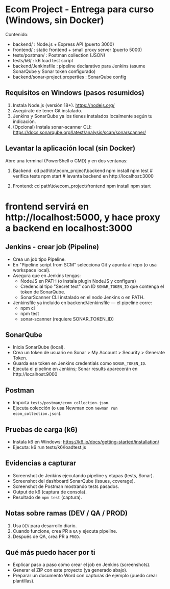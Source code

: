 # Ecom Project - Entrega para curso (Windows, sin Docker)

Contenido:
- backend/ : Node.js + Express API (puerto 3000)
- frontend/ : static frontend + small proxy server (puerto 5000)
- tests/postman/ : Postman collection (JSON)
- tests/k6/ : k6 load test script
- backend/Jenkinsfile : pipeline declarativo para Jenkins (asume SonarQube y Sonar token configurado)
- backend/sonar-project.properties : SonarQube config

## Requisitos en Windows (pasos resumidos)
1. Instala Node.js (versión 18+). https://nodejs.org/
2. Asegúrate de tener Git instalado.
3. Jenkins y SonarQube ya los tienes instalados localmente según tu indicación.
4. (Opcional) Instala sonar-scanner CLI: https://docs.sonarqube.org/latest/analysis/scan/sonarscanner/

## Levantar la aplicación local (sin Docker)
Abre una terminal (PowerShell o CMD) y en dos ventanas:
1) Backend:
  cd path\to\ecom_project\backend
  npm install
  npm test        # verifica tests
  npm start       # levanta backend en http://localhost:3000

2) Frontend:
  cd path\to\ecom_project\frontend
  npm install
  npm start
  # frontend servirá en http://localhost:5000, y hace proxy a backend en localhost:3000

## Jenkins - crear job (Pipeline)
- Crea un job tipo Pipeline.
- En "Pipeline script from SCM" selecciona Git y apunta al repo (o usa workspace local).
- Asegura que en Jenkins tengas:
  - NodeJS en PATH (o instala plugin NodeJS y configura)
  - Credencial tipo "Secret text" con ID `SONAR_TOKEN_ID` que contenga el token de SonarQube.
  - SonarScanner CLI instalado en el nodo Jenkins o en PATH.
- Jenkinsfile ya incluido en backend/Jenkinsfile — el pipeline corre:
  - npm ci
  - npm test
  - sonar-scanner (requiere SONAR_TOKEN_ID)

## SonarQube
- Inicia SonarQube (local).
- Crea un token de usuario en Sonar > My Account > Security > Generate Token.
- Guarda ese token en Jenkins credentials como `SONAR_TOKEN_ID`.
- Ejecuta el pipeline en Jenkins; Sonar results aparecerán en http://localhost:9000

## Postman
- Importa `tests/postman/ecom_collection.json`.
- Ejecuta colección (o usa Newman con `newman run ecom_collection.json`).

## Pruebas de carga (k6)
- Instala k6 en Windows: https://k6.io/docs/getting-started/installation/
- Ejecuta:
  k6 run tests/k6/loadtest.js

## Evidencias a capturar
- Screenshot de Jenkins ejecutando pipeline y etapas (tests, Sonar).
- Screenshot del dashboard SonarQube (issues, coverage).
- Screenshot de Postman mostrando tests pasados.
- Output de k6 (captura de consola).
- Resultado de `npm test` (captura).

## Notas sobre ramas (DEV / QA / PROD)
1. Usa `DEV` para desarrollo diario.
2. Cuando funcione, crea PR a `QA` y ejecuta pipeline.
3. Después de QA, crea PR a `PROD`.

## Qué más puedo hacer por ti
- Explicar paso a paso cómo crear el job en Jenkins (screenshots).
- Generar el ZIP con este proyecto (ya generado abajo).
- Preparar un documento Word con capturas de ejemplo (puedo crear plantillas).
